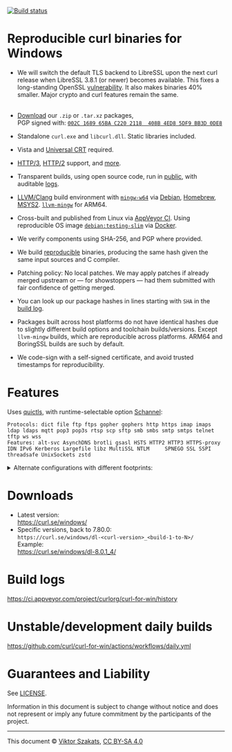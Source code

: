 <!--
Copyright (C) Viktor Szakats
SPDX-License-Identifier: CC-BY-SA-4.0
-->
[![Build status](https://ci.appveyor.com/api/projects/status/8yf6xjgq7u0cm013/branch/main?svg=true)](https://ci.appveyor.com/project/curlorg/curl-for-win/branch/main)

# Reproducible curl binaries for Windows

- We will switch the default TLS backend to LibreSSL upon the next curl release
  when LibreSSL 3.8.1 (or newer) becomes available. This fixes a long-standing
  OpenSSL [vulnerability](https://curl.se/docs/CVE-2019-5443.html). It also
  makes binaries 40% smaller. Major crypto and curl features remain the same.
  <br><br>

- [Download](https://curl.se/windows/) our
  `.zip` or `.tar.xz` packages,<br>PGP signed with:
  [`002C 1689 65BA C220 2118  408B 4ED8 5DF9 BB3D 0DE8`](https://raw.githubusercontent.com/curl/curl-for-win/main/sign-pkg-public.asc)
- Standalone `curl.exe` and `libcurl.dll`. Static libraries included.
- Vista and
  [Universal CRT](https://devblogs.microsoft.com/cppblog/introducing-the-universal-crt/)
  required.
- [HTTP/3](https://en.wikipedia.org/wiki/HTTP/3),
  [HTTP/2](https://en.wikipedia.org/wiki/HTTP/2) support,
  and [more](#features).
- Transparent builds, using open source code, run in
  [public](https://ci.appveyor.com/project/curlorg/curl-for-win/branch/main),
  with auditable [logs](#build-logs).
- [LLVM/Clang](https://clang.llvm.org/) build environment with
  [`mingw-w64`](https://sourceforge.net/p/mingw-w64/) via
  [Debian](https://packages.debian.org/testing/mingw-w64),
  [Homebrew](https://formulae.brew.sh/formula/mingw-w64),
  [MSYS2](https://www.msys2.org/).
  [`llvm-mingw`](https://github.com/mstorsjo/llvm-mingw) for ARM64.
- Cross-built and published from Linux via
  [AppVeyor CI](https://www.appveyor.com/). Using reproducible OS image
  [`debian:testing-slim`](https://github.com/debuerreotype/docker-debian-artifacts/tree/dist-amd64/testing/slim)
  via [Docker](https://hub.docker.com/_/debian/).
- We verify components using SHA-256, and PGP where provided.
- We build [reproducible](https://reproducible-builds.org/) binaries,
  producing the same hash given the same input sources and C compiler.
- Patching policy: No local patches. We may apply patches if already merged
  upstream or &mdash; for showstoppers &mdash; had them submitted with fair
  confidence of getting merged.
- You can look up our package hashes in lines starting with `SHA` in the
  [build log](https://ci.appveyor.com/project/curlorg/curl-for-win/branch/main).
- Packages built across host platforms do not have identical hashes due to
  slightly different build options and toolchain builds/versions. Except
  `llvm-mingw` builds, which are reproducible across platforms. ARM64 and
  BoringSSL builds are such by default.
- We code-sign with a self-signed certificate, and avoid trusted timestamps
  for reproducibility.

# Features

Uses [quictls](https://github.com/quictls/openssl/),
with runtime-selectable option
[Schannel](https://learn.microsoft.com/windows/win32/com/schannel):
```
Protocols: dict file ftp ftps gopher gophers http https imap imaps ldap ldaps mqtt pop3 pop3s rtsp scp sftp smb smbs smtp smtps telnet tftp ws wss
Features: alt-svc AsynchDNS brotli gsasl HSTS HTTP2 HTTP3 HTTPS-proxy IDN IPv6 Kerberos Largefile libz MultiSSL NTLM     SPNEGO SSL SSPI threadsafe UnixSockets zstd
```
<details><summary>Alternate configurations with different footprints:</summary><p>

```
"big":
Protocols: dict file ftp ftps gopher gophers http https imap imaps ldap ldaps mqtt pop3 pop3s rtsp scp sftp smb smbs smtp smtps telnet tftp ws wss
Features: alt-svc AsynchDNS brotli gsasl HSTS HTTP2 HTTP3 HTTPS-proxy IDN IPv6 Kerberos Largefile libz MultiSSL NTLM PSL SPNEGO SSL SSPI threadsafe UnixSockets zstd

"boringssl":
Protocols: dict file ftp ftps gopher gophers http https imap imaps ldap ldaps mqtt pop3 pop3s rtsp scp sftp smb smbs smtp smtps telnet tftp ws wss
Features: alt-svc AsynchDNS brotli gsasl HSTS HTTP2 HTTP3 HTTPS-proxy IDN IPv6 Kerberos Largefile libz MultiSSL NTLM     SPNEGO SSL SSPI threadsafe UnixSockets zstd

"noh3", HTTP/2:
Protocols: dict file ftp ftps gopher gophers http https imap imaps ldap ldaps mqtt pop3 pop3s rtsp scp sftp smb smbs smtp smtps telnet tftp ws wss
Features: alt-svc AsynchDNS brotli gsasl HSTS HTTP2       HTTPS-proxy IDN IPv6 Kerberos Largefile libz MultiSSL NTLM     SPNEGO SSL SSPI threadsafe UnixSockets zstd

"mini", Schannel, without brotli and zstd:
Protocols: dict file ftp ftps gopher gophers http https imap imaps ldap ldaps mqtt pop3 pop3s rtsp scp sftp smb smbs smtp smtps telnet tftp ws wss
Features: alt-svc AsynchDNS        gsasl HSTS HTTP2       HTTPS-proxy IDN IPv6 Kerberos Largefile libz          NTLM     SPNEGO SSL SSPI threadsafe UnixSockets

"micro", without libssh2 and gsasl:
Protocols: dict file ftp ftps gopher gophers http https imap imaps ldap ldaps mqtt pop3 pop3s rtsp          smb smbs smtp smtps telnet tftp ws wss
Features: alt-svc AsynchDNS              HSTS HTTP2       HTTPS-proxy IDN IPv6 Kerberos Largefile libz          NTLM     SPNEGO SSL SSPI threadsafe UnixSockets

"nano", HTTP/1.1:
Protocols: dict file ftp ftps gopher gophers http https imap imaps ldap ldaps mqtt pop3 pop3s rtsp          smb smbs smtp smtps telnet tftp ws wss
Features:         AsynchDNS              HSTS             HTTPS-proxy IDN IPv6 Kerberos Largefile libz          NTLM     SPNEGO SSL SSPI threadsafe UnixSockets

"pico", HTTP/1.1-only:
Protocols:                                   http https
Features:         AsynchDNS              HSTS             HTTPS-proxy     IPv6          Largefile libz                          SSL SSPI threadsafe UnixSockets
```
</p></details>

# Downloads

* Latest version:
  <br><https://curl.se/windows/>
* Specific versions, back to 7.80.0:<br>
  `https://curl.se/windows/dl-<curl-version>_<build-1-to-N>/`
  <br>Example:
  <br><https://curl.se/windows/dl-8.0.1_4/>

# Build logs

<https://ci.appveyor.com/project/curlorg/curl-for-win/history>

# Unstable/development daily builds

<https://github.com/curl/curl-for-win/actions/workflows/daily.yml>

# Guarantees and Liability

See [LICENSE](LICENSE.md).

Information in this document is subject to change without notice and does
not represent or imply any future commitment by the participants of the
project.

---
This document &copy; [Viktor Szakats](https://vsz.me/),
[CC BY-SA 4.0](https://creativecommons.org/licenses/by-sa/4.0/)
